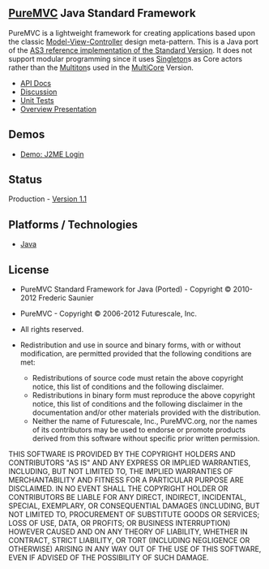 ## [PureMVC](http://puremvc.github.com/) Java Standard Framework
PureMVC is a lightweight framework for creating applications based upon the classic [Model-View-Controller](http://en.wikipedia.org/wiki/Model-view-controller) design meta-pattern. This is a Java port of the [AS3 reference implementation of the Standard Version](https://github.com/PureMVC/puremvc-as3-standard-framework/wiki). It does not support modular programming since it uses [Singleton](http://en.wikipedia.org/wiki/Singleton_pattern)s as Core actors rather than the [Multiton](http://en.wikipedia.org/wiki/Multiton)s used in the [MultiCore](https://github.com/PureMVC/puremvc-java-multicore-framework/wiki/) Version.

* [API Docs](http://puremvc.org/pages/docs/Java/standard)
* [Discussion](http://forums.puremvc.org/index.php?board=59.0)
* [Unit Tests](https://github.com/PureMVC/puremvc-java-standard-unittests/wiki)
* [Overview Presentation](http://puremvc.tv/#P100)

## Demos
* [Demo: J2ME Login](https://github.com/PureMVC/puremvc-java-demo-j2me-login/wiki)

## Status
Production - [Version 1.1](https://github.com/PureMVC/puremvc-java-standard-framework/blob/master/VERSION)

## Platforms / Technologies
* [Java](http://en.wikipedia.org/wiki/Java_\(programming_language\))

## License
* PureMVC Standard Framework for Java (Ported) - Copyright © 2010-2012 Frederic Saunier
* PureMVC - Copyright © 2006-2012 Futurescale, Inc.
* All rights reserved.

* Redistribution and use in source and binary forms, with or without modification, are permitted provided that the following conditions are met:

  * Redistributions of source code must retain the above copyright notice, this list of conditions and the following disclaimer.
  * Redistributions in binary form must reproduce the above copyright notice, this list of conditions and the following disclaimer in the documentation and/or other materials provided with the distribution.
  * Neither the name of Futurescale, Inc., PureMVC.org, nor the names of its contributors may be used to endorse or promote products derived from this software without specific prior written permission.

THIS SOFTWARE IS PROVIDED BY THE COPYRIGHT HOLDERS AND CONTRIBUTORS "AS IS" AND ANY EXPRESS OR IMPLIED WARRANTIES, INCLUDING, BUT NOT LIMITED TO, THE IMPLIED WARRANTIES OF MERCHANTABILITY AND FITNESS FOR A PARTICULAR PURPOSE ARE DISCLAIMED. IN NO EVENT SHALL THE COPYRIGHT HOLDER OR CONTRIBUTORS BE LIABLE FOR ANY DIRECT, INDIRECT, INCIDENTAL, SPECIAL, EXEMPLARY, OR CONSEQUENTIAL DAMAGES (INCLUDING, BUT NOT LIMITED TO, PROCUREMENT OF SUBSTITUTE GOODS OR SERVICES; LOSS OF USE, DATA, OR PROFITS; OR BUSINESS INTERRUPTION) HOWEVER CAUSED AND ON ANY THEORY OF LIABILITY, WHETHER IN CONTRACT, STRICT LIABILITY, OR TORT (INCLUDING NEGLIGENCE OR OTHERWISE) ARISING IN ANY WAY OUT OF THE USE OF THIS SOFTWARE, EVEN IF ADVISED OF THE POSSIBILITY OF SUCH DAMAGE.
